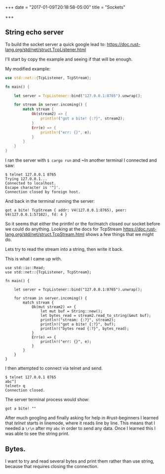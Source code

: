 +++
date = "2017-01-09T20:18:58-05:00"
title = "Sockets"

+++

## String echo server

To build the socket server a quick google lead to: https://doc.rust-lang.org/std/net/struct.TcpListener.html

I'll start by copy the example and seeing if that will be enough.

My modified example:

```rust
use std::net::{TcpListener, TcpStream};

fn main() {

    let server = TcpListener::bind("127.0.0.1:8765").unwrap();

    for stream in server.incoming() {
        match stream {
            Ok(stream2) => {
                println!("got a bite! {:?}", stream2);
            }
            Err(e) => {
                println!("err: {}", e);
            }
        }
    }
}
```

I ran the server with `$ cargo run` and ~In another terminal I connected and saw:

```
$ telnet 127.0.0.1 8765
Trying 127.0.0.1...
Connected to localhost.
Escape character is '^]'.
Connection closed by foreign host.
```

And back in the terminal running the server:

```
got a bite! TcpStream { addr: V4(127.0.0.1:8765), peer: V4(127.0.0.1:57102), fd: 4 }
```

So it seems that either the println! or the for/match closed our socket before we could do anything. Looking at the docs for TcpStream https://doc.rust-lang.org/std/net/struct.TcpStream.html shows a few things that we might do.

Lets try to read the stream into a string, then write it back.

This is what I came up with.

```
use std::io::Read;
use std::net::{TcpListener, TcpStream};

fn main() {

    let server = TcpListener::bind("127.0.0.1:8765").unwrap();

    for stream in server.incoming() {
        match stream {
            Ok(mut stream2) => {
                let mut buf = String::new();
                let bytes_read = stream2.read_to_string(&mut buf);
                println!("stream: {:?}", stream2);
                println!("got a bite! {:?}", buf);
                println!("bytes read {:?}", bytes_read);
            }
            Err(e) => {
                println!("err: {}", e);
            }
        }
    }
}
```

I then attempted to connect via telnet and send.

```
$ telnet 127.0.0.1 8765
abc^]
telnet> q
Connection closed.
```

The server terminal process would show:

```
got a bite! ""
```

After much googling and finally asking for help in #rust-beginners I learned that _telnet_ starts in linemode, where it reads line by line. This means that I needed a `\r\n` after my `abc` in order to send any data. Once I learned this I was able to see the string print.

## Bytes.

I want to try and read several bytes and print them rather than use string, because that requires closing the connection.
